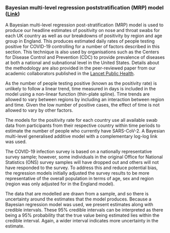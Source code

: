 ### Bayesian multi-level regression poststratification (MRP) model ([Link](https://www.ons.gov.uk/peoplepopulationandcommunity/healthandsocialcare/conditionsanddiseases/methodologies/covid19infectionsurveypilotmethodsandfurtherinformation#modelling))
A Bayesian multi-level regression post-stratification (MRP) model is used to produce our headline estimates of positivity on nose and throat swabs for each UK country as well as our breakdowns of positivity by region and age group in England. This produces estimated daily rates of people testing positive for COVID-19 controlling for a number of factors described in this section. This technique is also used by organisations such as the Centers for Disease Control and Prevention (CDC) to provide prevalence of diseases at both a national and subnational level in the United States. Details about the methodology are also provided in the peer-reviewed paper from our academic collaborators published in the [Lancet Public Health](https://www.thelancet.com/journals/lanpub/article/PIIS2468-2667(20)30282-6/fulltext?rss=yes&utm_campaign=update-lanpub&utm_medium=email&_hsmi=103731746&_hsenc=p2ANqtz-_1AreMqjZXMJhGO2Ct1b3-GaxPWJxCNZ8H_2KaYqD1IiUZsnad5-SqooNxGpeVxMesqrbNnf0x6y8K84C5q6z66cLn7A&utm_content=103731746&utm_source=hs_email).

As the number of people testing positive (known as the positivity rate) is unlikely to follow a linear trend, time measured in days is included in the model using a non-linear function (thin-plate spline). Time trends are allowed to vary between regions by including an interaction between region and time. Given the low number of positive cases, the effect of time is not allowed to vary by other factors.

The models for the positivity rate for each country use all available swab data from participants from their respective country within time periods to estimate the number of people who currently have SARS-CoV-2. A Bayesian multi-level generalised additive model with a complementary log-log link was used.

The COVID-19 infection survey is based on a nationally representative survey sample; however, some individuals in the original Office for National Statistics (ONS) survey samples will have dropped out and others will not have responded to the survey. To address this and reduce potential bias, the regression models initially adjusted the survey results to be more representative of the overall population in terms of age, sex and region (region was only adjusted for in the England model).

The data that are modelled are drawn from a sample, and so there is uncertainty around the estimates that the model produces. Because a Bayesian regression model was used, we present estimates along with credible intervals. These 95% credible intervals can be interpreted as there being a 95% probability that the true value being estimated lies within the credible interval. Again, a wider interval indicates more uncertainty in the estimate.
